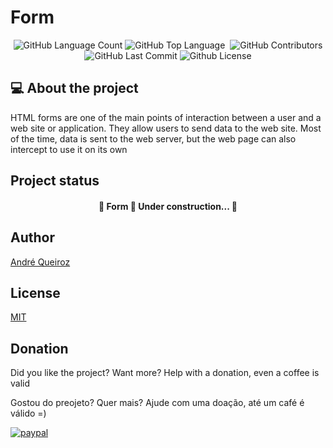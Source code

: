 # Form


<p align="center">
 <img alt="GitHub Language Count" src="https://img.shields.io/github/languages/count/alqlima/formulario" />
 <img alt="GitHub Top Language" src="https://img.shields.io/github/languages/top/alqlima/formulario" />
 <img alt="" src="https://img.shields.io/github/repo-size/alqlima/formulario" />
 <img alt="GitHub Contributors" src="https://img.shields.io/github/contributors/alqlima/formulario" />
 <img alt="GitHub Last Commit" src="https://img.shields.io/github/last-commit/alqlima/formulario" />
 <img alt="Github License" src="https://img.shields.io/github/license/alqlima/formulario" />
</p>

## 💻 About the project


 HTML forms are one of the main points of interaction between a user and a web site or application. They allow users to send data to the web site. Most of the time, data is sent to the web server, but the web page can also intercept to use it on its own
 
  ## Project status
  
  <h4 align="center">
   🚧 Form 🚀 Under construction... 🚧
 </h4>
 
## Author
[André Queiroz](https://www.linkedin.com/in/andré-queiroz-b8805069/)

## License
[MIT](https://github.com/alqlima/to-do/blob/master/LICENSE)

## Donation

Did you like the project? Want more? Help with a donation, even a coffee is valid

Gostou do preojeto? Quer mais? Ajude com uma doação, até um café é válido =)

[![paypal](https://www.paypalobjects.com/pt_BR/BR/i/btn/btn_donateCC_LG.gif)](https://www.paypal.com/cgi-bin/webscr?cmd=_s-xclick&hosted_button_id=BB4E5XX7WQBNA)
